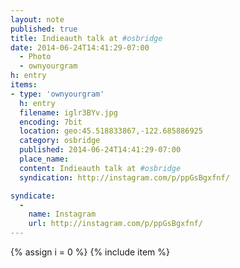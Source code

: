 ```yaml
---
layout: note
published: true
title: Indieauth talk at #osbridge
date: 2014-06-24T14:41:29-07:00
  - Photo
  - ownyourgram
h: entry
items:
- type: 'ownyourgram'
  h: entry
  filename: iglr3BYv.jpg
  encoding: 7bit
  location: geo:45.518833867,-122.685886925
  category: osbridge
  published: 2014-06-24T14:41:29-07:00
  place_name: 
  content: Indieauth talk at #osbridge
  syndication: http://instagram.com/p/ppGsBgxfnf/

syndicate: 
  - 
    name: Instagram
    url: http://instagram.com/p/ppGsBgxfnf/
---
```

{% assign i = 0  %}
{% include item %}
